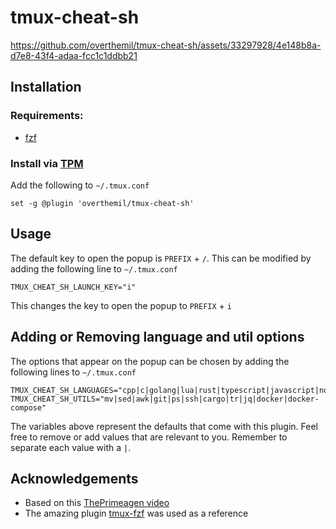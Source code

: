 # tmux-cheat-sh

https://github.com/overthemil/tmux-cheat-sh/assets/33297928/4e148b8a-d7e8-43f4-adaa-fcc1c1ddbb21


## Installation

### Requirements:
- [fzf](https://github.com/junegunn/fzf/)

### Install via [TPM](https://github.com/tmux-plugins/tpm/)
Add the following to `~/.tmux.conf`

```tmux
set -g @plugin 'overthemil/tmux-cheat-sh'
```

## Usage
The default key to open the popup is `PREFIX` + `/`. This can be modified by adding the following line to `~/.tmux.conf`
```tmux
TMUX_CHEAT_SH_LAUNCH_KEY="i"
```
This changes the key to open the popup to `PREFIX` + `i`

## Adding or Removing language and util options
The options that appear on the popup can be chosen by adding the following lines to `~/.tmux.conf`
```tmux
TMUX_CHEAT_SH_LANGUAGES="cpp|c|golang|lua|rust|typescript|javascript|nodejs|sql|zig|html|css|zsh|bash|python|tmux|gdb|radare2"
TMUX_CHEAT_SH_UTILS="mv|sed|awk|git|ps|ssh|cargo|tr|jq|docker|docker-compose"
```
The variables above represent the defaults that come with this plugin. Feel free to remove or add values that are relevant to you. Remember to separate each value with a `|`.

## Acknowledgements 
- Based on this [ThePrimeagen video](https://www.youtube.com/watch?v=hJzqEAf2U4I)
- The amazing plugin [tmux-fzf](https://github.com/sainnhe/tmux-fzf) was used as a reference
